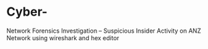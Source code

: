 # Cyber-
 Network Forensics Investigation – Suspicious Insider Activity on ANZ Network using wireshark and hex editor
